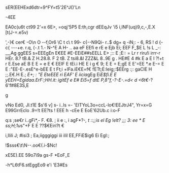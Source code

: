 sER(EEHExd6dtr=9^FY=t5'2E^J()'Ln

-4EE

EA0c(u6t ct99 2'=x 6E>, =oqj'5P5 E:th,cgr dEEqJv 'i5 i,lNF(uq)9,c,-,E.X [t(J-=.e5v)

',-)€ cer€ -O\n O --f,Or6 \C t c\ t 99- c{--N9Qi- r..$ dg+ q -iN;: - 6, RS ! d {-c{ ---+e. r.q, (-.t 1.- N-^E A H- .. aa eF EEfi e rE e Ejb Ei; EEF F_$E L !s L _-: __,Ag ggEES s=EEEgEn E€EE #E-EEiE##sEELL E> ;:: E ;E:: = Lr r riru!i irrr-r HEr. 8.? tB.& Z H.28.8. F 2 tB. Z tsi8.&l ZZZ&L 8..9E g . HE#E 4 #k E a E I ?!+t r E.Ese aE B E E = e E € EEIF E tEi.i HE E i g € 9; E E = E;gE E E'=EE *.e E-= E E :"EE-E-.esE^e-bEE E t Ft;i +lFa.iE€E=f€ fETt;E:Ieig;:$EErg :;: gaCIE H ;;.E€.H E.; *E+; : "E EteEEE ri EAF' E iicia*gEg Ei*E$fi.E E yEEH=Egidaa.ErF:;HH.it: igitEf e E# Ei5=f dtE P,8"f,-?-E-.=d< d <6t€-*?6'f#8E3S,E

g

vNo Ed0, JI.t1E $s'6 v] s- i..ls =- 'EITYoL3o=ccL-lo€!EEJtrJ4", Yr=x=G E99GrrEclo .9=!t EE?ts ! EEE h -cEe E EoE'62Ub.c i:o-F

q:s ;se€r i..gFi*,- F. €8. ; ii e :, i agF*?-*, t ::;;is el Eg !elt? ;;; 3: ee * E ss;H;1u*s"+F E E ??$€Eiri?t €

i,llili J; #isi3 ; Ea,iigggiggi iii ilil EE,FFiE$ig6 Ei Egl:;

!$sss€\t\N--.oo€(.i-$Nc!

xE5E).EE 59o7i9a gs-F *EoF_E

-h*L6tF6.stEggEo9 e'i 'E3#Es